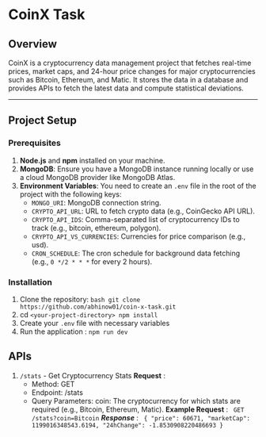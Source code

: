 # CoinX Task

## Overview

CoinX is a cryptocurrency data management project that fetches real-time prices, market caps, and 24-hour price changes for major cryptocurrencies such as Bitcoin, Ethereum, and Matic. It stores the data in a database and provides APIs to fetch the latest data and compute statistical deviations.

---

## Project Setup

### Prerequisites

1. **Node.js** and **npm** installed on your machine.
2. **MongoDB**: Ensure you have a MongoDB instance running locally or use a cloud MongoDB provider like MongoDB Atlas.
3. **Environment Variables**: You need to create an `.env` file in the root of the project with the following keys:
   - `MONGO_URI`: MongoDB connection string.
   - `CRYPTO_API_URL`: URL to fetch crypto data (e.g., CoinGecko API URL).
   - `CRYPTO_API_IDS`: Comma-separated list of cryptocurrency IDs to track (e.g., bitcoin, ethereum, polygon).
   - `CRYPTO_API_VS_CURRENCIES`: Currencies for price comparison (e.g., usd).
   - `CRON_SCHEDULE`: The cron schedule for background data fetching (e.g., `0 */2 * * *` for every 2 hours).

### Installation

1. Clone the repository:
   ```bash git clone https://github.com/abhinow01/coin-x-task.git```
2. cd `<your-project-directory>
  npm install`
3. Create your `.env` file with necessary variables
4. Run the application : `npm run dev `

## APIs 
1. `/stats` -   Get Cryptocurrency Stats
   **Request** : 
    - Method: GET
    - Endpoint: /stats
    - Query Parameters:
  coin: The cryptocurrency for which stats are required (e.g., Bitcoin, Ethereum, Matic).
  **Example Request** :
  ``` GET /stats?coin=Bitcoin```
  ***Response*** : ``` {
  "price": 60671,
  "marketCap": 1199016348543.6194,
  "24hChange": -1.8530908220486693
}```

